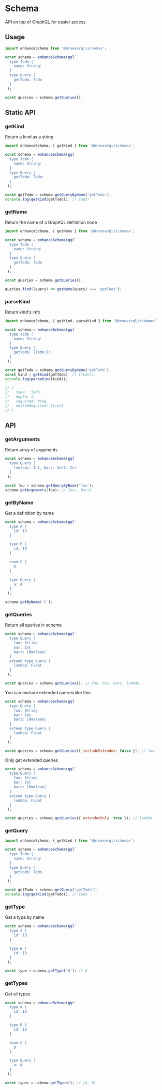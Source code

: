 # Schema

API on top of GraphQL for easier access

## Usage

```js
import enhanceSchema from '@browserql/schemax';

const schema = enhanceSchema(gql`
  type Todo {
    name: String!
  }
  type Query {
    getTodo: Todo
  }
`);

const queries = schema.getQueries();
```

## Static API

### getKind

Return a kind as a string

```js
import enhanceSchema, { getKind } from '@browserql/schemax';

const schema = enhanceSchema(gql`
  type Todo {
    name: String!
  }
  type Query {
    getTodo: Todo!
  }
`);

const getTodo = schema.getQueryByName('getTodo');
console.log(getKind(getTodo)); // Todo!
```

### getName

Return the name of a GraphQL definition node

```js
import enhanceSchema, { getName } from '@browserql/schemax';

const schema = enhanceSchema(gql`
  type Todo {
    name: String!
  }
  type Query {
    getTodo: Todo
  }
`);

const queries = schema.getQueries();

queries.find((query) => getName(query) === 'getTodo');
```

### parseKind

Return kind's info

```js
import enhanceSchema, { getKind, parseKind } from '@browserql/schemax';

const schema = enhanceSchema(gql`
  type Todo {
    name: String!
  }
  type Query {
    getTodo: [Todo!]!
  }
`);

const getTodo = schema.getQueryByName('getTodo');
const kind = getKind(getTodo); // [Todo!]!
console.log(parseKind(kind));

// {
//   type: 'Todo',
//   depth: 1,
//   required: true,
//   nestedRequired: [true]
// }
```

## API

### getArguments

Return array of arguments

```js
const schema = enhanceSchema(gql`
  type Query {
    foo(bar: Int, barz: Int): Int
  }
`);

const foo = schema.getQueryByName('foo');
schema.getArguments(foo); // [bar, barz]
```

### getByName

Get a definition by name

```js
const schema = enhanceSchema(gql`
  type A {
    id: ID
  }

  type B {
    id: ID
  }

  enum C {
    D
  }

  type Query {
    a: A
  }
`);

schema.getByName('C');
```

### getQueries

Return all queries in schema

```js
const schema = enhanceSchema(gql`
  type Query {
    foo: String
    bar: Int
    barz: [Boolean]
  }
  extend type Query {
    lambda: Float
  }
`);

const queries = schema.getQueries(); // foo, bar, barz, lambda
```

You can exclude extended queries like this:

```js
const schema = enhanceSchema(gql`
  type Query {
    foo: String
    bar: Int
    barz: [Boolean]
  }
  extend type Query {
    lambda: Float
  }
`);

const queries = schema.getQueries({ includeExtended: false }); // foo, bar, barz
```

Only get extended queries

```js
const schema = enhanceSchema(gql`
  type Query {
    foo: String
    bar: Int
    barz: [Boolean]
  }
  extend type Query {
    lambda: Float
  }
`);

const queries = schema.getQueries({ extendedOnly: true }); // lambda
```

### getQuery

```js
import enhanceSchema, { getKind } from '@browserql/schemax';

const schema = enhanceSchema(gql`
  type Todo {
    name: String!
  }
  type Query {
    getTodo: Todo
  }
`);

const getTodo = schema.getQuery('getTodo');
console.log(getKind(getTodo)); // Todo
```

### getType

Get a type by name

```js
const schema = enhanceSchema(gql`
  type A {
    id: ID
  }

  type B {
    id: ID
  }
`);

const type = schema.getType('A'); // A
```

### getTypes

Get all types

```js
const schema = enhanceSchema(gql`
  type A {
    id: ID
  }

  type B {
    id: ID
  }

  enum C {
    D
  }

  type Query {
    a: A
  }
`);

const types = schema.getTypes(); // [A, B]
```
